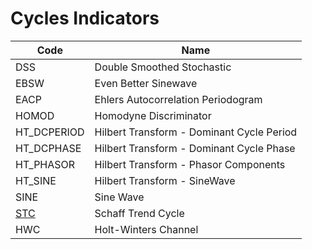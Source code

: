 # Cycles Indicators

| Code | Name |
| ------------ | --------------------------------------- |
| DSS | Double Smoothed Stochastic |
| EBSW | Even Better Sinewave |
| EACP | Ehlers Autocorrelation Periodogram |
| HOMOD | Homodyne Discriminator |
| HT_DCPERIOD | Hilbert Transform - Dominant Cycle Period |
| HT_DCPHASE | Hilbert Transform - Dominant Cycle Phase |
| HT_PHASOR | Hilbert Transform - Phasor Components |
| HT_SINE | Hilbert Transform - SineWave |
| SINE | Sine Wave |
| [STC](/indicators/cycles/stc.md) | Schaff Trend Cycle |
| HWC | Holt-Winters Channel |
